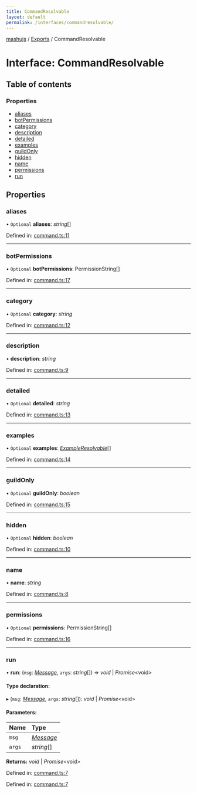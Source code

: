 ```yaml
---
title: CommandResolvable
layout: default
permalink: /interfaces/commandresolvable/
---
```

[mashujs](/) / [Exports](/modules/) / CommandResolvable

# Interface: CommandResolvable

## Table of contents

### Properties

- [aliases](/commandresolvable/#aliases)
- [botPermissions](/commandresolvable/#botpermissions)
- [category](/commandresolvable/#category)
- [description](/commandresolvable/#description)
- [detailed](/commandresolvable/#detailed)
- [examples](/commandresolvable/#examples)
- [guildOnly](/commandresolvable/#guildonly)
- [hidden](/commandresolvable/#hidden)
- [name](/commandresolvable/#name)
- [permissions](/commandresolvable/#permissions)
- [run](/commandresolvable/#run)

## Properties

### aliases

• `Optional` **aliases**: *string*[]

Defined in: [command.ts:11](/https://github.com/EpokTarren/mashu/blob/5e59b19/src/command.ts#L11)

___

### botPermissions

• `Optional` **botPermissions**: PermissionString[]

Defined in: [command.ts:17](/https://github.com/EpokTarren/mashu/blob/5e59b19/src/command.ts#L17)

___

### category

• `Optional` **category**: *string*

Defined in: [command.ts:12](/https://github.com/EpokTarren/mashu/blob/5e59b19/src/command.ts#L12)

___

### description

• **description**: *string*

Defined in: [command.ts:9](/https://github.com/EpokTarren/mashu/blob/5e59b19/src/command.ts#L9)

___

### detailed

• `Optional` **detailed**: *string*

Defined in: [command.ts:13](/https://github.com/EpokTarren/mashu/blob/5e59b19/src/command.ts#L13)

___

### examples

• `Optional` **examples**: [*ExampleResolvable*](/modules/#exampleresolvable)[]

Defined in: [command.ts:14](/https://github.com/EpokTarren/mashu/blob/5e59b19/src/command.ts#L14)

___

### guildOnly

• `Optional` **guildOnly**: *boolean*

Defined in: [command.ts:15](/https://github.com/EpokTarren/mashu/blob/5e59b19/src/command.ts#L15)

___

### hidden

• `Optional` **hidden**: *boolean*

Defined in: [command.ts:10](/https://github.com/EpokTarren/mashu/blob/5e59b19/src/command.ts#L10)

___

### name

• **name**: *string*

Defined in: [command.ts:8](/https://github.com/EpokTarren/mashu/blob/5e59b19/src/command.ts#L8)

___

### permissions

• `Optional` **permissions**: PermissionString[]

Defined in: [command.ts:16](/https://github.com/EpokTarren/mashu/blob/5e59b19/src/command.ts#L16)

___

### run

• **run**: (`msg`: [*Message*](/message/), `args`: *string*[]) => *void* \| *Promise*<void\>

#### Type declaration:

▸ (`msg`: [*Message*](/message/), `args`: *string*[]): *void* \| *Promise*<void\>

#### Parameters:

Name | Type |
:------ | :------ |
`msg` | [*Message*](/message/) |
`args` | *string*[] |

**Returns:** *void* \| *Promise*<void\>

Defined in: [command.ts:7](/https://github.com/EpokTarren/mashu/blob/5e59b19/src/command.ts#L7)

Defined in: [command.ts:7](/https://github.com/EpokTarren/mashu/blob/5e59b19/src/command.ts#L7)
